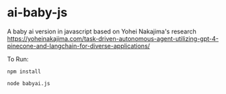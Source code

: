 # ai-baby-js
A baby ai version in javascript based on Yohei Nakajima's research
https://yoheinakajima.com/task-driven-autonomous-agent-utilizing-gpt-4-pinecone-and-langchain-for-diverse-applications/

To Run: 

```npm install```

```node babyai.js```
